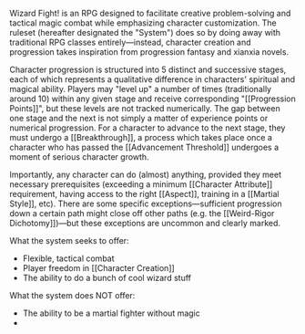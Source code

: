 Wizard Fight! is an RPG designed to facilitate creative problem-solving and tactical magic combat while emphasizing character customization. The ruleset (hereafter designated the "System") does so by doing away with traditional RPG classes entirely—instead, character creation and progression takes inspiration from progression fantasy and xianxia novels. 

Character progression is structured into 5 distinct and successive stages, each of which represents a qualitative difference in characters' spiritual and magical ability. Players may "level up" a number of times (traditionally around 10) within any given stage and receive corresponding "[[Progression Points]]", but these levels are not tracked numerically. The gap between one stage and the next is not simply a matter of experience points or numerical progression. For a character to advance to the next stage, they must undergo a [[Breakthrough]], a process which takes place once a character who has passed the [[Advancement Threshold]] undergoes a moment of serious character growth.

Importantly, any character can do (almost) anything, provided they meet necessary prerequisites (exceeding a minimum [[Character Attribute]] requirement, having access to the right [[Aspect]], training in a [[Martial Style]], etc). There are some specific exceptions—sufficient progression down a certain path might close off other paths (e.g. the [[Weird-Rigor Dichotomy]])—but these exceptions are uncommon and clearly marked.



What the system seeks to offer:
* Flexible, tactical combat
* Player freedom in [[Character Creation]]
* The ability to do a bunch of cool wizard stuff

What the system does NOT offer:
* The ability to be a martial fighter without magic
* 